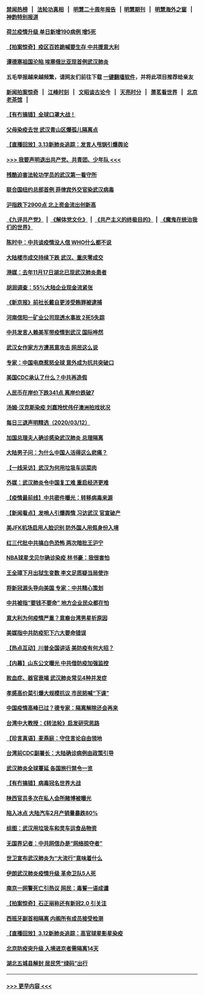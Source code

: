 #### [禁闻热榜](热点新闻.md?=0)  &nbsp;&nbsp;|&nbsp;&nbsp; [法轮功真相](https://github.com/gfw-breaker/truth/blob/master/README.md?=0) &nbsp;&nbsp;|&nbsp;&nbsp; [明慧二十周年报告](https://github.com/gfw-breaker/mh-reports/blob/master/README.md?=0) &nbsp;&nbsp;|&nbsp;&nbsp;[明慧期刊](https://github.com/gfw-breaker/mh-qikan) &nbsp;&nbsp;|&nbsp;&nbsp; [明慧海外之窗](https://github.com/gfw-breaker/mh-news/blob/master/README.md?=0) &nbsp;&nbsp;|&nbsp;&nbsp; [神韵特别报道](https://github.com/gfw-breaker/mh-news/blob/master/shenyun.md?=0)
#### [荷兰疫情升级 单日新增190病例 增5死](../pages/nsc413/n11938364.md?t=03140031) 
#### [【拍案惊奇】疫区百姓跪喊要生存 中共援意大利](../pages/nsc413/n11937193.md?t=03140031) 
#### [谭德塞祖国沦陷 埃塞俄比亚现首例武汉肺炎](../pages/nsc413/n11938415.md?t=03140031) 
#### 五毛举报越来越频繁，请网友们前往下载 [一键翻墙软件](https://github.com/gfw-breaker/ssr-accounts)，并将此项目推荐给亲友
#### [新闻拍案惊奇](https://github.com/gfw-breaker/banned-news/blob/master/pages/link4.md) &nbsp;&nbsp;|&nbsp;&nbsp; [江峰时刻](https://github.com/gfw-breaker/banned-news/blob/master/pages/link4.md) &nbsp;&nbsp;|&nbsp;&nbsp; [文昭谈古论今](https://github.com/gfw-breaker/banned-news/blob/master/pages/link4.md) &nbsp;&nbsp;|&nbsp;&nbsp; [天亮时分](https://github.com/gfw-breaker/banned-news/blob/master/pages/link4.md) &nbsp;&nbsp;|&nbsp;&nbsp; [萧茗看世界](https://github.com/gfw-breaker/banned-news/blob/master/pages/link4.md) &nbsp;&nbsp;|&nbsp;&nbsp; [北京老茶馆](https://github.com/gfw-breaker/banned-news/blob/master/pages/link4.md) &nbsp;&nbsp;|&nbsp;&nbsp; 
#### [【有冇搞错】全球口罩大战！](../pages/nsc413/n11938472.md?t=03140031) 
#### [父母染疫去世 武汉青山区爆孤儿隔离点](../pages/nsc413/n11938032.md?t=03140031) 
#### [【直播回放】3.13新肺炎追踪：发言人甩锅引爆舆论](../pages/nsc413/n11938042.md?t=03140031) 
#### [>>> 我要声明退出共产党、共青团、少年队 <<<](https://github.com/begood0513/goodnews/blob/master/quit/letter.md) 
#### [残酷迫害法轮功学员的武汉第一看守所](../pages/nsc413/n11935225.md?t=03140031) 
#### [联合国纽约总部首例 菲律宾外交官染武汉病毒](../pages/nsc413/n11937995.md?t=03140031) 
#### [沪指跌下2900点 北上资金流出创新高](../pages/nsc413/n11937855.md?t=03140031) 
#### [《九评共产党》](https://github.com/begood0513/9ping.md/blob/master/README.md) &nbsp;|&nbsp; [《解体党文化》](../../../../jtdwh.md/blob/master/README.md)  &nbsp;|&nbsp; [《共产主义的终极目的》](../../../../gczydzjmd.md/blob/master/README.md) &nbsp;|&nbsp; [《魔鬼在统治我们的世界》](../../../../mgztzwmdsj.md/blob/master/README.md) 
#### [陈时中：中共谈疫情没人信 WHO什么都不说](../pages/nsc413/n11937929.md?t=03140031) 
#### [大陆楼市成交持续下跌 武汉、重庆零成交](../pages/nsc413/n11937577.md?t=03140031) 
#### [港媒：去年11月17日湖北已现武汉肺炎患者](../pages/nsc413/n11937669.md?t=03140031) 
#### [胡润调查：55%大陆企业现金流紧张](../pages/nsc413/n11937107.md?t=03140031) 
#### [《新京报》前社长戴自更涉受贿罪被逮捕](../pages/nsc413/n11937422.md?t=03140031) 
#### [河南信阳一矿业公司现透水事故 2死5失踪](../pages/nsc413/n11937442.md?t=03140031) 
#### [中共发言人赖美军带疫情到武汉 国际哗然](../pages/nsc413/n11936484.md?t=03140031) 
#### [武汉女作家方方遭恶意攻击 网民这么说](../pages/nsc413/n11937048.md?t=03140031) 
#### [专家：中国电商惹怒全球 意外成为抗共突破口](../pages/nsc413/n11937116.md?t=03140031) 
#### [美国CDC承认了什么？中共再造假](../pages/nsc413/n11936666.md?t=03140031) 
#### [人民币在岸价下跌341点 离岸价跌破7](../pages/nsc413/n11936779.md?t=03140031) 
#### [汤姆·汉克斯染疫 刘嘉玲忧伟仔澳洲拍戏状况](../pages/nsc413/n11936606.md?t=03140031) 
#### [每日三退声明精选（2020/03/12）](../pages/nsc413/n11937149.md?t=03140031) 
#### [加国总理夫人确诊感染武汉肺炎 总理隔离](../pages/nsc413/n11936352.md?t=03140031) 
#### [大陆男子问：为什么中国人活得这么悲痛？](../pages/nsc413/n11935554.md?t=03140031) 
#### [【一线采访】武汉为何用垃圾车运菜肉](../pages/nsc413/n11936647.md?t=03140031) 
#### [外媒：武汉肺炎令中国复工难 重启经济更难](../pages/nsc413/n11936267.md?t=03140031) 
#### [【疫情最前线】中共密件曝光：转移病毒来源](../pages/nsc413/n11936342.md?t=03140031) 
#### [【新闻看点】发哨人引爆舆情 习访武汉 官宣破产](../pages/nsc413/n11936289.md?t=03140031) 
#### [美JFK机场启用人脸识别 防外国人用假身份入境](../pages/nsc413/n11936511.md?t=03140031) 
#### [红三代批中共搞白色恐怖 两次暗批王沪宁](../pages/nsc413/n11936325.md?t=03140031) 
#### [NBA球星戈贝尔确诊染疫 林书豪：我很害怕](../pages/nsc413/n11936430.md?t=03140031) 
#### [王全璋下月出狱生变数 李文足质疑当局使诈](../pages/nsc413/n11936535.md?t=03140031) 
#### [将新冠源头导向美国 专家：中共精心策划](../pages/nsc413/n11936432.md?t=03140031) 
#### [中共被指“要钱不要命” 地方企业民众都在怕](../pages/nsc413/n11936481.md?t=03140031) 
#### [意大利为何疫情严重？意裔台湾男星析原因](../pages/nsc413/n11936148.md?t=03140031) 
#### [美媒指中共防疫犯下六大要命错误](../pages/nsc413/n11936270.md?t=03140031) 
#### [【热点互动】川普全国讲话 美防疫有何大招？](../pages/nsc413/n11936288.md?t=03140031) 
#### [【内幕】山东公文曝光 中共借防疫加强监控](../pages/nsc413/n11934303.md?t=03140031) 
#### [败血症、器官衰竭 武汉肺炎常见4种并发症](../pages/nsc413/n11936256.md?t=03140031) 
#### [孝感高价菜引爆大规模抗议 市民怒喊“下课”](../pages/nsc413/n11936264.md?t=03140031) 
#### [中国疫情高峰已过？德专家：隔离解除还会再来](../pages/nsc413/n11935994.md?t=03140031) 
#### [台湾中大教授：《转法轮》启发研究思路](../pages/nsc413/n11936131.md?t=03140031) 
#### [【珍言真语】麦燕庭：守住言论自由领地](../pages/nsc413/n11936215.md?t=03140031) 
#### [台湾前CDC副署长：大陆确诊病例由政策引导](../pages/nsc413/n11935598.md?t=03140031) 
#### [武汉肺炎全球蔓延 各国旅行禁令一览](../pages/nsc413/n11936089.md?t=03140031) 
#### [【有冇搞错】病毒冠名世界大战](../pages/nsc413/n11936158.md?t=03140031) 
#### [陕西官员多次在私人会所赌博被曝光](../pages/nsc413/n11935782.md?t=03140031) 
#### [陷入冰点 大陆汽车2月产销量暴跌80%](../pages/nsc413/n11935943.md?t=03140031) 
#### [组图：武汉用垃圾车和灵车运食品物资](../pages/nsc413/n11935329.md?t=03140031) 
#### [无国界记者：中共网信办是“网络掠夺者”](../pages/nsc413/n11936021.md?t=03140031) 
#### [世卫宣布武汉肺炎为“大流行”意味着什么](../pages/nsc413/n11935933.md?t=03140031) 
#### [伊朗武汉肺炎疫情升级 革命卫队5人死](../pages/nsc413/n11935711.md?t=03140031) 
#### [南京一网警死亡引热议 网民：毒誓一语成谶](../pages/nsc413/n11935645.md?t=03140031) 
#### [【拍案惊奇】石正丽称还有新冠2.0 引关注](../pages/nsc413/n11934119.md?t=03140031) 
#### [西班牙副首相隔离 内阁所有成员接受检测](../pages/nsc413/n11935473.md?t=03140031) 
#### [【直播回放】3.12新肺炎追踪：高官球星影星染疫](../pages/nsc413/n11935368.md?t=03140031) 
#### [北京防疫突升级 入境进京者需隔离14天](../pages/nsc413/n11935042.md?t=03140031) 
#### [湖北五城县解封 居民凭“绿码”出行](../pages/nsc413/n11935249.md?t=03140031) 

----
#### [ >>> 更早内容 <<< ](../indexes/nsc413-earlier.md)
